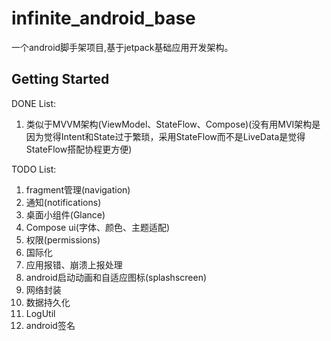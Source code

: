 # infinite_android_base

一个android脚手架项目,基于jetpack基础应用开发架构。

## Getting Started

DONE List:
1. 类似于MVVM架构(ViewModel、StateFlow、Compose)(没有用MVI架构是因为觉得Intent和State过于繁琐，采用StateFlow而不是LiveData是觉得StateFlow搭配协程更方便)

TODO List:
1. fragment管理(navigation)
2. 通知(notifications)
3. 桌面小组件(Glance)
4. Compose ui(字体、颜色、主题适配)
5. 权限(permissions)
6. 国际化
7. 应用报错、崩溃上报处理
8. android启动动画和自适应图标(splashscreen)
9. 网络封装
10. 数据持久化
11. LogUtil
12. android签名